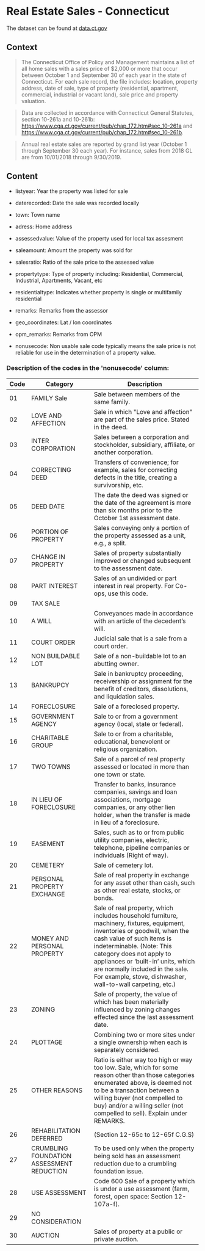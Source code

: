# Real Estate Sales - Connecticut
The dataset can be found at [data.ct.gov](https://data.ct.gov/Housing-and-Development/Real-Estate-Sales-2001-2020-GL/5mzw-sjtu)

## Context
> The Connecticut Office of Policy and Management maintains a list of all home sales with a sales price of $2,000 or more that occur between October 1 and September 30 of each year in the state of Connecticut. For each sale record, the file includes: location, property address, date of sale, type of property (residential, apartment, commercial, industrial or vacant land), sale price and property valuation.

> Data are collected in accordance with Connecticut General Statutes, section 10-261a and 10-261b: https://www.cga.ct.gov/current/pub/chap_172.htm#sec_10-261a and https://www.cga.ct.gov/current/pub/chap_172.htm#sec_10-261b.

> Annual real estate sales are reported by grand list year (October 1 through September 30 each year). For instance, sales from 2018 GL are from 10/01/2018 through 9/30/2019.

## Content

- listyear: Year the property was listed for sale

- daterecorded: Date the sale was recorded locally

- town: Town name

- adress: Home address

- assessedvalue: Value of the property used for local tax assesment

- saleamount: Amount the property was sold for

- salesratio: Ratio of the sale price to the assessed value

- propertytype: Type of property including: Residential, Commercial, Industrial, Apartments, Vacant, etc

- residentialtype: Indicates whether property is single or multifamily residential

- remarks: Remarks from the assessor

- geo_coordinates: Lat / lon coordinates

- opm_remarks: Remarks from OPM

- nonusecode: Non usable sale code typically means the sale price is not reliable for use in the determination of a property value.

### Description of the codes in the 'nonusecode' column:

| Code | Category    | Description  |
|--------|------------|---------------|
| 01     | FAMILY Sale    | Sale between members of the same family.   |
| 02     | LOVE AND AFFECTION   | Sale in which "Love and affection" are part of the sales price. Stated in the deed.    |
| 03     | INTER CORPORATION    | Sales between a corporation and stockholder, subsidiary, affiliate, or another corporation.  |
| 04     | CORRECTING DEED    | Transfers of convenience; for example, sales for correcting defects in the title, creating a survivorship, etc.   |
| 05     | DEED DATE     | The date the deed was signed or the date of the agreement is more than six months prior to the October 1st assessment date. |
| 06     | PORTION OF PROPERTY    | Sales conveying only a portion of the property assessed as a unit, e.g., a split.   |
| 07     | CHANGE IN PROPERTY   | Sales of property substantially improved or changed subsequent to the assessment date.    |
| 08     | PART INTEREST  | Sales of an undivided or part interest in real property. For Co-ops, use this code.   |
| 09     | TAX SALE  |
| 10     | A WILL   | Conveyances made in accordance with an article of the decedent’s will. 
| 11     | COURT ORDER   | Judicial sale that is a sale from a court order.|
| 12     | NON BUILDABLE LOT  | Sale of a non-buildable lot to an abutting owner.|
| 13     | BANKRUPCY  | Sale in bankruptcy proceeding, receivership or assignment for the benefit of creditors, dissolutions, and liquidation sales.|
| 14     | FORECLOSURE     | Sale of a foreclosed property.  |
| 15     | GOVERNMENT AGENCY  | Sale to or from a government agency (local, state or federal).|
| 16     | CHARITABLE GROUP   | Sale to or from a charitable, educational, benevolent or religious organization.|
| 17     | TWO TOWNS  | Sale of a parcel of real property assessed or located in more than one town or state.|
| 18     | IN LIEU OF FORECLOSURE   | Transfer to banks, insurance companies, savings and loan associations, mortgage companies, or any other lien holder, when the transfer is made in lieu of a foreclosure.|
| 19     | EASEMENT  | Sales, such as to or from public utility companies, electric, telephone, pipeline companies or individuals (Right of way).|
| 20     | CEMETERY  | Sale of cemetery lot.   |
| 21     | PERSONAL PROPERTY EXCHANGE  | Sale of real property in exchange for any asset other than cash, such as other real estate, stocks, or bonds.    |
| 22     | MONEY AND PERSONAL PROPERTY | Sale of real property, which includes household furniture, machinery, fixtures, equipment, inventories or goodwill, when the cash value of such items is indeterminable. (Note: This category does not apply to appliances or ‘built-in’ units, which are normally included in the sale. For example, stove, dishwasher, wall-to-wall carpeting, etc.)|
| 23     | ZONING    | Sale of property, the value of which has been materially influenced by zoning changes effected since the last assessment date.|
| 24     | PLOTTAGE   | Combining two or more sites under a single ownership when each is separately considered.                          |
| 25     | OTHER REASONS   | Ratio is either way too high or way too low. Sale, which for some reason other than those categories enumerated above, is deemed not to be a transaction between a willing buyer (not compelled to buy) and/or a willing seller (not compelled to sell). Explain under REMARKS.|
| 26     | REHABILITATION DEFERRED     | (Section 12-65c to 12-65f C.G.S)   |
| 27     | CRUMBLING FOUNDATION ASSESSMENT REDUCTION | To be used only when the property being sold has an assessment reduction due to a crumbling foundation issue.     |
| 28     | USE ASSESSMENT  | Code 600 Sale of a property which is under a use assessment (farm, forest, open space: Section 12-107a-f). |
| 29     | NO CONSIDERATION    |
| 30     | AUCTION   | Sales of property at a public or private auction.  |